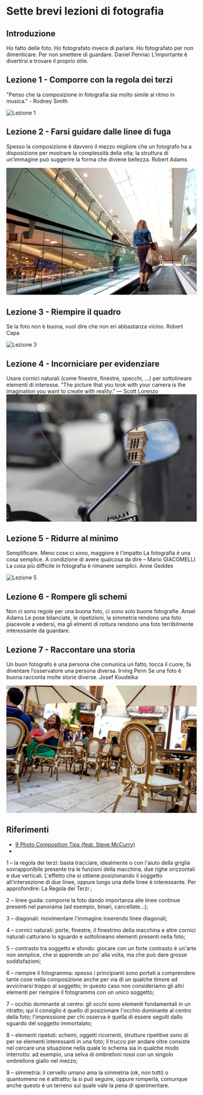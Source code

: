 # Sette brevi lezioni di fotografia

## Introduzione
Ho fatto delle foto. Ho fotografato invece di parlare. Ho fotografato per non dimenticare. Per non smettere di guardare. Daniel Pennac
L'importante è divertirsi e trovare il proprio stile.

## Lezione 1 - Comporre con la regola dei terzi
"Penso che la composizione in fotografia sia molto simile al ritmo in musica." - Rodney Smith

![Lezione 1](Lezione1.jpg)

## Lezione 2 - Farsi guidare dalle linee di fuga
Spesso la composizione è davvero il mezzo migliore che un fotografo ha a disposizione per mostrare la complessità della vita; la struttura di un’immagine può suggerire la forma che diviene bellezza. Robert Adams

![Lezione 2](Lezione2.jpg)

## Lezione 3 - Riempire il quadro
Se la foto non è buona, vuol dire che non eri abbastanza vicino. Robert Capa

![Lezione 3](Lezione3.jpg)

## Lezione 4 - Incorniciare per evidenziare
Usare cornici naturali (come finestre, finestre, specchi, ...) per sottolineare elementi di interesse.
“The picture that you took with your camera is the imagination you want to create with reality.”
— Scott Lorenzo
![Lezione 4](Lezione4.jpg)

## Lezione 5 - Ridurre al minimo
Semplificare. Meno cose ci sono, maggiore è l'impatto
La fotografia è una cosa semplice. A condizione di avere qualcosa da dire – Mario GIACOMELLI
La cosa più difficile in fotografia è rimanere semplici. Anne Geddes

![Lezione 5](Lezione5.jpg)

## Lezione 6 - Rompere gli schemi
Non ci sono regole per una buona foto, ci sono solo buone fotografie. Ansel Adams
Le pose bilanciate, le ripetizioni, la simmetria rendono una foto piacevole a vedersi, ma gli elmenti di rottura rendono una foto terribilmente interessante da guardare.

## Lezione 7 - Raccontare una storia
Un buon fotografo è una persona che comunica un fatto, tocca il cuore, fa diventare l’osservatore una persona diversa. Irving Penn
Se una foto è buona racconta molte storie diverse. Josef Koudelka

![Lezione 7](Lezione7.jpg)

## Riferimenti

* [9 Photo Composition Tips (feat. Steve McCurry)](https://www.youtube.com/watch?v=7ZVyNjKSr0M)
* 



1 – la regola dei terzi: basta tracciare, idealmente o con l'aiuto della griglia sovrapponibile presente tra le funzioni della macchina, due righe orizzontali e due verticali. L'effetto che si ottiene posizionando il soggetto all'intersezione di due linee, oppure lungo una delle linee è interessante.
Per approfondire: La Regola dei Terzi ;

2 – linee guida: comporre la foto dando importanza alle linee continue presenti nel panorama (ad esempio, binari, cancellate…);

3 – diagonali: movimentare l'immagine inserendo linee diagonali;

4 – cornici naturali: porte, finestre, il finestrino della macchina e altre cornici naturali catturano lo sguardo e sottolineano elementi presenti nella foto;

5 – contrasto tra soggetto e sfondo: giocare con un forte contrasto è un'arte non semplice, che si apprende un po' alla volta, ma che può dare grosse soddisfazioni;

6 – riempire il fotogramma: spesso i principianti sono portati a comprendere tante cose nella composizione anche per via di un qualche timore ad avvicinarsi troppo al soggetto; in questo caso non consideriamo gli altri elementi per riempire il fotogramma con un unico soggetto;

7 – occhio dominante al centro: gli occhi sono elementi fondamentali in un ritratto; qui il consiglio è quello di posizionare l'occhio dominante al centro della foto; l'impressione per chi osserva è quella di essere seguiti dallo sguardo del soggetto immortalato;

8 – elementi ripetuti: schemi, oggetti ricorrenti, strutture ripetitive sono di per se elementi interessanti in una foto; il trucco per andare oltre consiste nel cercare una situazione nella quale lo schema sia in qualche modo interrotto: ad esempio, una selva di ombrelloni rossi con un singolo ombrellone giallo nel mezzo;

9 – simmetria: il cervello umano ama la simmetria (ok, non tutti) o quantomeno ne è attratto; la si può seguire, oppure romperla, comunque anche questo è un terreno sul quale vale la pena di sperimentare.
